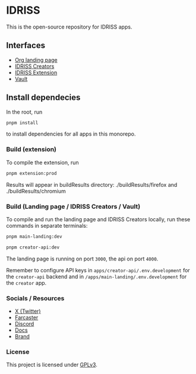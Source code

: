 # IDRISS
This is the open-source repository for IDRISS apps.

## Interfaces
* <a href="https://www.idriss.xyz" target="_blank">Org landing page</a>
* <a href="https://www.idriss.xyz/creators" target="_blank">IDRISS Creators</a>
* <a href="https://chrome.google.com/webstore/detail/idriss-crypto/fghhpjoffbgecjikiipbkpdakfmkbmig" target="_blank">IDRISS Extension</a>
* <a href="https://idriss.xyz/vault" target="_blank">Vault</a>

## Install dependecies
In the root, run

```bash
pnpm install
```

to install dependencies for all apps in this monorepo.

### Build (extension)
To compile the extension, run

```bash
pnpm extension:prod
```
Results will appear in buildResults directory: ./buildResults/firefox and ./buildResults/chromium


### Build (Landing page / IDRISS Creators / Vault)

To compile and run the landing page and IDRISS Creators locally, run these commands in separate terminals:

```bash
pnpm main-landing:dev
```

```bash
pnpm creator-api:dev
```

The landing page is running on port `3000`, the api on port `4000`. 

Remember to configure API keys in `apps/creator-api/.env.development` for the `creator-api` backend and in `/apps/main-landing/.env.development` for the `creator` app.


### Socials / Resources
* <a href="https://x.com/idriss_xyz" target="_blank">X (Twitter)</a>
* <a href="https://farcaster.xyz/idriss_" target="_blank">Farcaster</a>
* <a href="https://www.idriss.xyz/discord" target="_blank">Discord</a>
* <a href="https://docs.idriss.xyz/" target="_blank">Docs</a>
* <a href="https://docs.idriss.xyz/resources/brand" target="_blank">Brand</a>

### License

This project is licensed under [GPLv3](https://github.com/idriss-xyz/core/blob/master/LICENSE).
